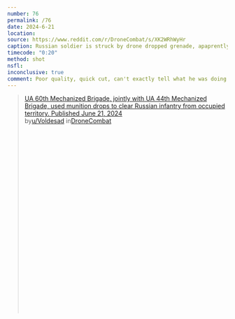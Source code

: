 ```yaml
---
number: 76
permalink: /76
date: 2024-6-21
location: 
source: https://www.reddit.com/r/DroneCombat/s/XK2WRhWyHr
caption: Russian soldier is struck by drone dropped grenade, apaprently shoots himself almost immediately. Thermal view
timecode: "0:20"
method: shot
nsfl: 
inconclusive: true
comment: Poor quality, quick cut, can't exactly tell what he was doing and what was the outcome.
---
```

<blockquote class="reddit-embed-bq" style="height:500px" data-embed-height="586"><a href="https://www.reddit.com/r/DroneCombat/comments/1dkz06s/ua_60th_mechanized_brigade_jointly_with_ua_44th/">UA 60th Mechanized Brigade, jointly with UA 44th Mechanized Brigade, used munition drops to clear Russian infantry from occupied territory. Published June 21, 2024</a><br> by<a href="https://www.reddit.com/user/Voldesad/">u/Voldesad</a> in<a href="https://www.reddit.com/r/DroneCombat/">DroneCombat</a></blockquote><script async="" src="https://embed.reddit.com/widgets.js" charset="UTF-8"></script>